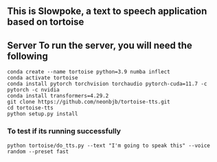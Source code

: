 ## This is Slowpoke, a text to speech application based on tortoise

## Server To run the server, you will need the following

```
conda create --name tortoise python=3.9 numba inflect
conda activate tortoise
conda install pytorch torchvision torchaudio pytorch-cuda=11.7 -c pytorch -c nvidia
conda install transformers=4.29.2
git clone https://github.com/neonbjb/tortoise-tts.git
cd tortoise-tts
python setup.py install

```

### To test if its running successfully

```
python tortoise/do_tts.py --text "I'm going to speak this" --voice random --preset fast

```
